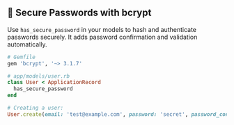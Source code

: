 ## 🔐 Secure Passwords with bcrypt
Use `has_secure_password` in your models to hash and authenticate passwords securely. It adds password confirmation and validation automatically.

```ruby
# Gemfile
gem 'bcrypt', '~> 3.1.7'

# app/models/user.rb
class User < ApplicationRecord
  has_secure_password
end
```

```ruby
# Creating a user:
User.create(email: 'test@example.com', password: 'secret', password_confirmation: 'secret')
```